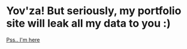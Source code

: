 # Yov'za! But seriously, my portfolio site will leak all my data to you :)
[Pss.. I'm here](https://nikkeyl.github.io/nikkeyl)
